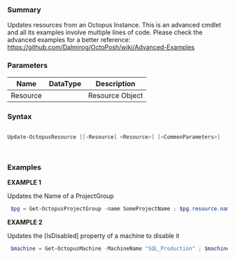 ﻿
### Summary

Updates resources from an Octopus Instance. This is an advanced cmdlet and all its examples involve multiple lines of code. Please check the advanced examples for a better reference: https://github.com/Dalmirog/OctoPosh/wiki/Advanced-Examples
### Parameters
| Name | DataType          | Description |
| ------------- | ----------- | ----------- |
| Resource |  |  Resource Object     |

### Syntax
``` powershell

Update-OctopusResource [[-Resource] <Resource>] [<CommonParameters>]




``` 

### Examples 

**EXAMPLE 1**

Updates the Name of a ProjectGroup

``` powershell 
 $pg = Get-OctopusProjectGroup -name SomeProjectName ; $pg.resource.name = "SomeOtherProjectName" ; Update-OctopusResource -resource $pg.resource
``` 

**EXAMPLE 2**

Updates the [IsDisabled] property of a machine to disable it

``` powershell 
 $machine = Get-OctopusMachine -MachineName "SQL_Production" ; $machine.resource.isdisabled = $true ; Update-OctopusResource -resource $machine.resource
``` 

